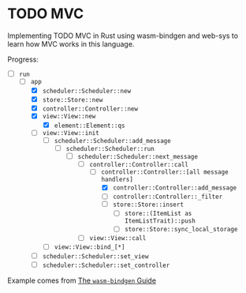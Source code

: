 # TODO MVC

Implementing TODO MVC in Rust using wasm-bindgen and web-sys
to learn how MVC works in this language.

Progress:
- [ ] `run`
  - [ ] `app`
    - [x] `scheduler::Scheduler::new`
    - [x] `store::Store::new`
    - [x] `controller::Controller::new`
    - [x] `view::View::new`
        - [x] `element::Element::qs`
    - [ ] `view::View::init`
        - [ ] `scheduler::Scheduler::add_message`
            - [ ] `scheduler::Scheduler::run`
                - [ ] `scheduler::Scheduler::next_message`
                    - [ ] `controller::Controller::call`
                        - [ ] `controller::Controller::[all message handlers]`
                            - [x] `controller::Controller::add_message`
                            - [ ] `controller::Controller::_filter`
                            - [ ] `store::Store::insert`
                                - [ ] `store::(ItemList as ItemListTrait)::push`
                                - [ ] `store::Store::sync_local_storage`
                    - [ ] `view::View::call`
        - [ ] `view::View::bind_[*]`
    - [ ] `scheduler::Scheduler::set_view`
    - [ ] `scheduler::Scheduler::set_controller`

Example comes from [The `wasm-bindgen` Guide](https://rustwasm.github.io/docs/wasm-bindgen/examples/todomvc.html)